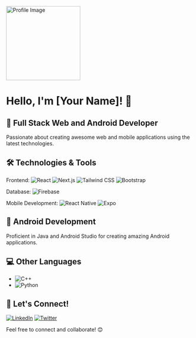 <div>
  <img src="https://your-image-url.com/your-image.png" alt="Profile Image" width="200"/>

# Hello, I'm [Your Name]! 👋

## 🚀 Full Stack Web and Android Developer

Passionate about creating awesome web and mobile applications using the latest technologies.

## 🛠️ Technologies & Tools

Frontend:
![React](https://img.shields.io/badge/-React-61DAFB?logo=react&logoColor=white&style=for-the-badge)
![Next.js](https://img.shields.io/badge/-Next.js-000000?logo=next.js&logoColor=white&style=for-the-badge)
![Tailwind CSS](https://img.shields.io/badge/-Tailwind_CSS-38B2AC?logo=tailwind-css&logoColor=white&style=for-the-badge)
![Bootstrap](https://img.shields.io/badge/-Bootstrap-7952B3?logo=bootstrap&logoColor=white&style=for-the-badge)

Database:
![Firebase](https://img.shields.io/badge/-Firebase-FFCA28?logo=firebase&logoColor=black&style=for-the-badge)

Mobile Development:
![React Native](https://img.shields.io/badge/-React_Native-61DAFB?logo=react&logoColor=white&style=for-the-badge)
![Expo](https://img.shields.io/badge/-Expo-000020?logo=expo&logoColor=white&style=for-the-badge)

## 📱 Android Development

Proficient in Java and Android Studio for creating amazing Android applications.

## 💻 Other Languages

- ![C++](https://img.shields.io/badge/-C++-00599C?logo=c%2B%2B&logoColor=white&style=for-the-badge)
- ![Python](https://img.shields.io/badge/-Python-3776AB?logo=python&logoColor=white&style=for-the-badge)

## 🌟 Let's Connect!

[![LinkedIn](https://img.shields.io/badge/-LinkedIn-0077B5?logo=linkedin&logoColor=white&style=for-the-badge)](https://linkedin.com/in/yourusername)
[![Twitter](https://img.shields.io/badge/-Twitter-1DA1F2?logo=twitter&logoColor=white&style=for-the-badge)](https://twitter.com/yourusername)

Feel free to connect and collaborate! 😊
</div>
